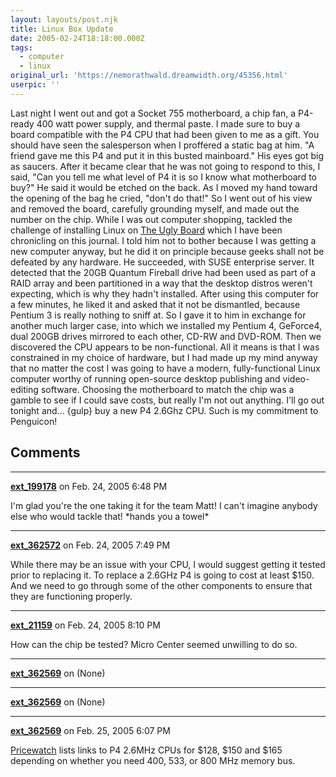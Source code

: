 ```yaml
---
layout: layouts/post.njk
title: Linux Box Update
date: 2005-02-24T18:18:00.000Z
tags:
  - computer
  - linux
original_url: 'https://nemorathwald.dreamwidth.org/45356.html'
userpic: ''
---
```

Last night I went out and got a Socket 755 motherboard, a chip fan, a P4-ready 400 watt power supply, and thermal paste. I made sure to buy a board compatible with the P4 CPU that had been given to me as a gift. You should have seen the salesperson when I proffered a static bag at him. "A friend gave me this P4 and put it in this busted mainboard." His eyes got big as saucers. After it became clear that he was not going to respond to this, I said, "Can you tell me what level of P4 it is so I know what motherboard to buy?" He said it would be etched on the back. As I moved my hand toward the opening of the bag he cried, "don't do that!" So I went out of his view and removed the board, carefully grounding myself, and made out the number on the chip. While I was out computer shopping, tackled the challenge of installing Linux on [The Ugly Board](http://www.livejournal.com/users/matt_arnold/40302.html) which I have been chronicling on this journal. I told him not to bother because I was getting a new computer anyway, but he did it on principle because geeks shall not be defeated by any hardware. He succeeded, with SUSE enterprise server. It detected that the 20GB Quantum Fireball drive had been used as part of a RAID array and been partitioned in a way that the desktop distros weren't expecting, which is why they hadn't installed. After using this computer for a few minutes, he liked it and asked that it not be dismantled, because Pentium 3 is really nothing to sniff at. So I gave it to him in exchange for another much larger case, into which we installed my Pentium 4, GeForce4, dual 200GB drives mirrored to each other, CD-RW and DVD-ROM. Then we discovered the CPU appears to be non-functional. All it means is that I was constrained in my choice of hardware, but I had made up my mind anyway that no matter the cost I was going to have a modern, fully-functional Linux computer worthy of running open-source desktop publishing and video-editing software. Choosing the motherboard to match the chip was a gamble to see if I could save costs, but really I'm not out anything. I'll go out tonight and... {gulp} buy a new P4 2.6Ghz CPU. Such is my commitment to Penguicon!

## Comments

---

**[ext_199178](https://www.dreamwidth.org/users/ext_199178)** on Feb. 24, 2005 6:48 PM

I'm glad you're the one taking it for the team Matt! I can't imagine anybody else who would tackle that! \*hands you a towel\*

---

**[ext_362572](https://www.dreamwidth.org/users/ext_362572)** on Feb. 24, 2005 7:49 PM

While there may be an issue with your CPU, I would suggest getting it tested prior to replacing it. To replace a 2.6GHz P4 is going to cost at least $150. And we need to go through some of the other components to ensure that they are functioning properly.

---

**[ext_21159](https://www.dreamwidth.org/users/ext_21159)** on Feb. 24, 2005 8:10 PM

How can the chip be tested? Micro Center seemed unwilling to do so.

---

**[ext_362569](https://www.dreamwidth.org/users/ext_362569)** on (None)



---

**[ext_362569](https://www.dreamwidth.org/users/ext_362569)** on (None)



---

**[ext_362569](https://www.dreamwidth.org/users/ext_362569)** on Feb. 25, 2005 6:07 PM

[Pricewatch](http://www.pricewatch.com/) lists links to P4 2.6MHz CPUs for $128, $150 and $165 depending on whether you need 400, 533, or 800 MHz memory bus.
